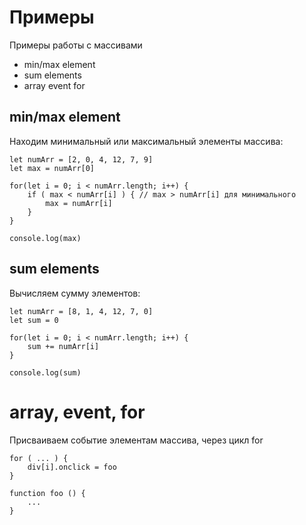 # Примеры
Примеры работы с массивами

- min/max element
- sum elements
- array event for

## min/max element
Находим минимальный или максимальный элементы массива:

    let numArr = [2, 0, 4, 12, 7, 9]
    let max = numArr[0]

    for(let i = 0; i < numArr.length; i++) {
        if ( max < numArr[i] ) { // max > numArr[i] для минимального
            max = numArr[i]
        }
    }

    console.log(max)

## sum elements
Вычисляем сумму элементов:

    let numArr = [8, 1, 4, 12, 7, 0]
    let sum = 0

    for(let i = 0; i < numArr.length; i++) {
        sum += numArr[i]
    }

    console.log(sum)

# array, event, for
Присваиваем событие элементам массива, через цикл for

    for ( ... ) {
        div[i].onclick = foo
    }

    function foo () {
        ...
    }
